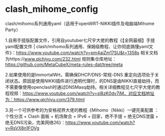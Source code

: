 # clash_mihome_config
clash/mihomo系列通用yaml（适用于openWRT-NIKKI插件及电脑端Mihome Party）

1.自用手搓版配置文件，引用自youtuber七尺宇大佬的教程《【全网最细】手搓yaml配置文件 | clash/mihomo系列通用、保姆级教程、让你彻底搞懂yaml文件》：https://www.youtube.com/watch?v=pm4aiZm17SU&t=1358s
相关文档为https://www.qichiyu.com/232.html
规则集仓库地址：https://github.com/MetaCubeX/meta-rules-dat/tree/meta

2.如果使用的是ImmortalWrt，需确保DHCP/DNS-常规-DNS 重定向选项处于关闭状态。原因是使用NIKKI插件进行透明代理时，的DNS是由NIKKI直接劫持，而不需要像使用openclash时通过DNSMasq劫持。相关详细教程见七尺宇大佬的教程视频：https://www.youtube.com/watch?v=sl8zK0dv7iM，对应文档地址为：https://www.qichiyu.com/379.html

3.另一个可供参考的为安格视界大佬的教程《Mihomo（Nikki）一键完美配置 ：个性分流 + Clash 面板 + 机场聚合 + IPv6 + 回家，绝不手搓 + 绝无DNS泄露 + 绝无DNS污染，完美网络26》：https://www.youtube.com/watch?v=RsVX8n1FOVg
